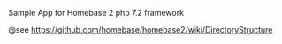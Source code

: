 Sample App for Homebase 2 php 7.2 framework

@see https://github.com/homebase/homebase2/wiki/DirectoryStructure
